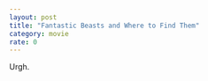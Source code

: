 ```yaml
---
layout: post
title: "Fantastic Beasts and Where to Find Them"
category: movie
rate: 0
---
```


Urgh.
